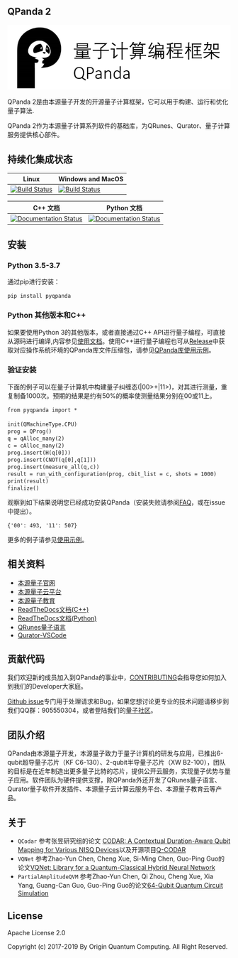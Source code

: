 ## QPanda 2

![图片: ](./Documentation/img/1.png)

QPanda 2是由本源量子开发的开源量子计算框架，它可以用于构建、运行和优化量子算法.

QPanda 2作为本源量子计算系列软件的基础库，为QRunes、Qurator、量子计算服务提供核心部件。

## 持续化集成状态
| Linux                | Windows and MacOS|
|-------------------------|------------------|
[![Build Status](https://travis-ci.org/OriginQ/QPanda-2.svg?branch=master)](https://travis-ci.org/OriginQ/QPanda-2)        |    [![Build Status](https://dev.azure.com/yekongxiaogang/QPanda2/_apis/build/status/OriginQ.QPanda-2?branchName=master)](https://dev.azure.com/yekongxiaogang/QPanda2/_build/latest?definitionId=4&branchName=master)   

| C++ 文档         | Python 文档 |
|-------------------------|-----------------|
 | [![Documentation Status](https://readthedocs.org/projects/qpanda-toturial/badge/?version=latest)](https://qpanda-toturial.readthedocs.io/zh/latest/?badge=latest)      | [![Documentation Status](https://readthedocs.org/projects/pyqpanda-toturial/badge/?version=latest)](https://pyqpanda-toturial.readthedocs.io/zh/latest/?badge=latest)    

## 安装
### Python 3.5-3.7
通过pip进行安装：

    pip install pyqpanda
    
### Python 其他版本和C++

如果要使用Python 3的其他版本，或者直接通过C++ API进行量子编程，可直接从源码进行编译,内容参见[使用文档](https://qpanda-toturial.readthedocs.io/zh/latest/)。使用C++进行量子编程也可从[Release](https://github.com/OriginQ/QPanda-2/releases)中获取对应操作系统环境的QPanda库文件压缩包，请参见[QPanda库使用示例](https://github.com/OriginQ/QPanda-Example)。

### 验证安装
下面的例子可以在量子计算机中构建量子纠缠态(|00>+|11>)，对其进行测量，重复制备1000次。预期的结果是约有50%的概率使测量结果分别在00或11上。

    from pyqpanda import *

    init(QMachineType.CPU)
    prog = QProg()
    q = qAlloc_many(2)
    c = cAlloc_many(2)
    prog.insert(H(q[0]))
    prog.insert(CNOT(q[0],q[1]))
    prog.insert(measure_all(q,c))
    result = run_with_configuration(prog, cbit_list = c, shots = 1000)
    print(result)
    finalize()

观察到如下结果说明您已经成功安装QPanda（安装失败请参阅[FAQ](https://pyqpanda-toturial.readthedocs.io/zh/latest/)，或在issue中提出）。
    
    {'00': 493, '11': 507}
    
更多的例子请参见[使用示例](https://github.com/OriginQ/QPanda-Example)。

## 相关资料

 - [本源量子官网](http://originqc.com.cn/)
 - [本源量子云平台](http://www.qubitonline.cn/)
 - [本源量子教育](https://learn-quantum.com/EDU/index.html)
 - [ReadTheDocs文档(C++)](https://qpanda-toturial.readthedocs.io/zh/latest/)
 - [ReadTheDocs文档(Python)](https://pyqpanda-toturial.readthedocs.io/zh/latest/)
 - [QRunes量子语言](https://qrunes-tutorial.readthedocs.io/en/latest/)
 - [Qurator-VSCode](https://qurator-vscode.readthedocs.io/zh_CN/latest/)

 ## 贡献代码

我们欢迎新的成员加入到QPanda的事业中，[CONTRIBUTING](https://github.com/OriginQ/QPanda-2/blob/master/CONTRIBUTING.md)会指导您如何加入到我们的Developer大家庭。

[Github issue](https://github.com/OriginQ/QPanda-2/issues)专门用于处理请求和Bug，如果您想讨论更专业的技术问题请移步到我们QQ群：905550304，或者登陆我们的[量子社区](https://qcode.qubitonline.cn/qcode/forumtopic/community.html?belonged=1)。

## 团队介绍

QPanda由本源量子开发，本源量子致力于量子计算机的研发与应用，已推出6-qubit超导量子芯片（KF C6-130）、2-qubit半导量子芯片（XW B2-100），团队的目标是在近年制造出更多量子比特的芯片，提供公开云服务，实现量子优势与量子应用。软件团队为硬件提供支撑，除QPanda外还开发了QRunes量子语言、Qurator量子软件开发插件、本源量子云计算云服务平台、本源量子教育云等产品。

## 关于

- `QCodar` 参考张昱研究组的论文 [CODAR: A Contextual Duration-Aware Qubit Mapping for Various NISQ Devices](https://arxiv.org/abs/2002.10915)以及开源项目[Q-CODAR ](https://github.com/S4Plus/Q-CODAR)
- `VQNet`  参考Zhao-Yun Chen, Cheng Xue, Si-Ming Chen, Guo-Ping Guo的论文[VQNet: Library for a Quantum-Classical Hybrid Neural Network](https://arxiv.org/abs/1901.09133)
- `PartialAmplitudeQVM` 参考Zhao-Yun Chen, Qi Zhou, Cheng Xue, Xia Yang, Guang-Can Guo, Guo-Ping Guo的论文[64-Qubit Quantum Circuit Simulation](https://arxiv.org/abs/1802.06952)

 ## License
 Apache License 2.0

 Copyright (c) 2017-2019 By Origin Quantum Computing. All Right Reserved.

